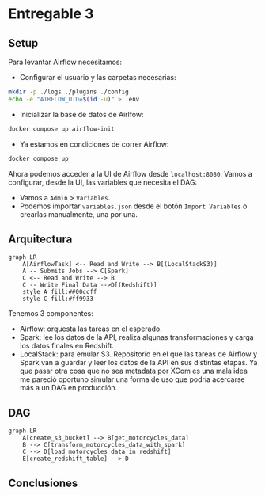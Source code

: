 # Entregable 3

## Setup

Para levantar Airflow necesitamos:

- Configurar el usuario y las carpetas necesarias:

```bash
mkdir -p ./logs ./plugins ./config
echo -e "AIRFLOW_UID=$(id -u)" > .env
```

- Inicializar la base de datos de Airlfow:

```bash
docker compose up airflow-init
```

- Ya estamos en condiciones de correr Airflow:

```bash
docker compose up
```

Ahora podemos acceder a la UI de Airflow desde `localhost:8080`.
Vamos a configurar, desde la UI, las variables que necesita el DAG:

- Vamos a `Admin` > `Variables`.
- Podemos importar `variables.json` desde el botón `Import Variables` o
  crearlas manualmente, una por una.

## Arquitectura

```mermaid
graph LR
    A[AirflowTask] <-- Read and Write --> B[(LocalStackS3)]
    A -- Submits Jobs --> C[Spark]
    C <-- Read and Write --> B
    C -- Write Final Data -->D[(Redshift)]
    style A fill:##00ccff
    style C fill:#ff9933

```

Tenemos 3 componentes:

- Airflow: orquesta las tareas en el esperado.
- Spark: lee los datos de la API, realiza algunas transformaciones
  y carga los datos finales en Redshift.
- LocalStack: para emular S3. Repositorio en el que las tareas
  de Airflow y Spark van a guardar y leer los datos de la API en sus
  distintas etapas. Ya que pasar otra cosa que no sea metadata por
  XCom es una mala idea me pareció oportuno simular una forma
  de uso que podría acercarse más a un DAG en producción.

## DAG

```mermaid
graph LR
    A[create_s3_bucket] --> B[get_motorcycles_data]
    B --> C[transform_motorcycles_data_with_spark]
    C --> D[load_motorcycles_data_in_redshift]
    E[create_redshift_table] --> D
```

## Conclusiones
